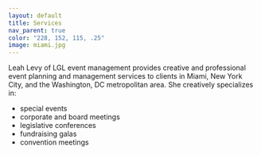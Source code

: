 ```yaml
---
layout: default
title: Services
nav_parent: true
color: "228, 152, 115, .25"
image: miami.jpg
---
```

Leah Levy of LGL event management provides creative and professional event planning and management services to clients in Miami, New York City, and the Washington, DC metropolitan area. She creatively specializes in:

- special events
- corporate and board meetings
- legislative conferences
- fundraising galas
- convention meetings